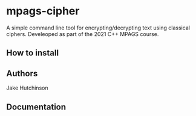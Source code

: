 # mpags-cipher
A simple command line tool for encrypting/decrypting text using classical ciphers. Develeoped as part of the 2021 C++ MPAGS course.

## How to install 

## Authors 
Jake Hutchinson

## Documentation 

